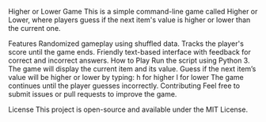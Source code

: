Higher or Lower Game
This is a simple command-line game called Higher or Lower, where players guess if the next item's value is higher or lower than the current one.

Features
Randomized gameplay using shuffled data.
Tracks the player's score until the game ends.
Friendly text-based interface with feedback for correct and incorrect answers.
How to Play
Run the script using Python 3.
The game will display the current item and its value.
Guess if the next item’s value will be higher or lower by typing:
h for higher
l for lower
The game continues until the player guesses incorrectly.
Contributing
Feel free to submit issues or pull requests to improve the game.

License
This project is open-source and available under the MIT License.
